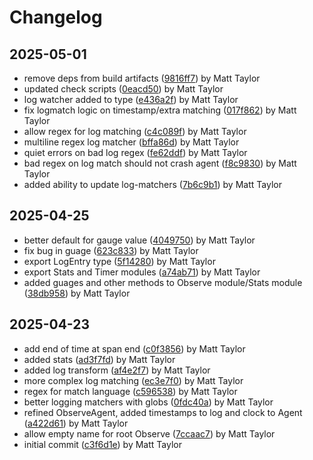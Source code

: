 # Changelog


## 2025-05-01
- remove deps from build artifacts ([9816ff7](https://github.com/mjt-engine/observe/commit/9816ff7e7c855d11f43d5cbf6f276772a9a20e65)) by Matt Taylor
- updated check scripts ([0eacd50](https://github.com/mjt-engine/observe/commit/0eacd50bb46f30617fb6b44e7d3411ae8684d0b9)) by Matt Taylor
- log watcher added to type ([e436a2f](https://github.com/mjt-engine/observe/commit/e436a2fed3767a030fd500c172ce5f46de1931e2)) by Matt Taylor
- fix logmatch logic on timestamp/extra matching ([017f862](https://github.com/mjt-engine/observe/commit/017f8620aaca26d5b18874c6fec67e83231e2f46)) by Matt Taylor
- allow regex for log matching ([c4c089f](https://github.com/mjt-engine/observe/commit/c4c089fe70d9b2360643376d8a82702df9f399a1)) by Matt Taylor
- multiline regex log matcher ([bffa86d](https://github.com/mjt-engine/observe/commit/bffa86d17ae83153133d28e688418cb6c90b6173)) by Matt Taylor
- quiet errors on bad log regex ([fe62ddf](https://github.com/mjt-engine/observe/commit/fe62ddfe6b515cf4e3b194f1f71ec469a3390541)) by Matt Taylor
- bad regex on log match should not crash agent ([f8c9830](https://github.com/mjt-engine/observe/commit/f8c98307471d27de0b23945adb6b58b0657c914e)) by Matt Taylor
- added ability to update log-matchers ([7b6c9b1](https://github.com/mjt-engine/observe/commit/7b6c9b14046350439fd91a7cf7ad21282fd8eff0)) by Matt Taylor

## 2025-04-25
- better default for gauge value ([4049750](https://github.com/mjt-engine/observe/commit/4049750677f36e672b104b0b2b708e9301059764)) by Matt Taylor
- fix bug in guage ([623c833](https://github.com/mjt-engine/observe/commit/623c833e5c0c01adb60c2f27cea32fb48e34867d)) by Matt Taylor
- export LogEntry type ([5f14280](https://github.com/mjt-engine/observe/commit/5f142805aa0e58fd61c638d92c1bb01ba4f1cf0e)) by Matt Taylor
- export Stats and Timer modules ([a74ab71](https://github.com/mjt-engine/observe/commit/a74ab71a19e74f800d783519dbb03aeab1783e1e)) by Matt Taylor
- added guages and other methods to Observe module/Stats module ([38db958](https://github.com/mjt-engine/observe/commit/38db958629ad5a03c413b79f38b7e155f6f245d9)) by Matt Taylor

## 2025-04-23
- add end of time at span end ([c0f3856](https://github.com/mjt-engine/observe/commit/c0f3856c05a9d6cdb0a272e64187758368356dd1)) by Matt Taylor
- added stats ([ad3f7fd](https://github.com/mjt-engine/observe/commit/ad3f7fd6572a368c0dc1cbc16467068be6959899)) by Matt Taylor
- added log transform ([af4e2f7](https://github.com/mjt-engine/observe/commit/af4e2f7487e765a5a61cad6ec0787da5b8850831)) by Matt Taylor
- more complex log matching ([ec3e7f0](https://github.com/mjt-engine/observe/commit/ec3e7f087eadcefa771eef0ece928bda92338001)) by Matt Taylor
- regex for match language ([c596538](https://github.com/mjt-engine/observe/commit/c5965384156f34464132ea5efc323187dc0347eb)) by Matt Taylor
- better logging matchers with globs ([0fdc40a](https://github.com/mjt-engine/observe/commit/0fdc40ac36699bac1c6bda9bef8f9213d8621246)) by Matt Taylor
- refined ObserveAgent, added timestamps to log and clock to Agent ([a422d61](https://github.com/mjt-engine/observe/commit/a422d61169ea46d38f7811809e675e7c39498171)) by Matt Taylor
- allow empty name for root Observe ([7ccaac7](https://github.com/mjt-engine/observe/commit/7ccaac756e117347193218e0813c2080e8e8e6e6)) by Matt Taylor
- initial commit ([c3f6d1e](https://github.com/mjt-engine/observe/commit/c3f6d1e368d46baf03cd925282de39fa1f0b527b)) by Matt Taylor
